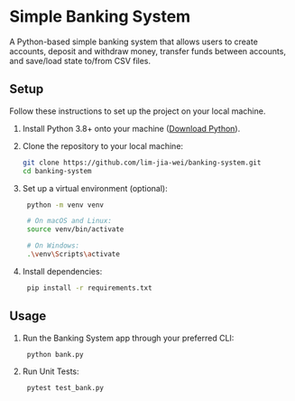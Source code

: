 # Simple Banking System

A Python-based simple banking system that allows users to create accounts, deposit and withdraw money, transfer funds between accounts, and save/load state to/from CSV files.

## Setup

Follow these instructions to set up the project on your local machine.

1. Install Python 3.8+ onto your machine ([Download Python](https://www.python.org/downloads/)).

2. Clone the repository to your local machine:
   ```bash
   git clone https://github.com/lim-jia-wei/banking-system.git
   cd banking-system
   ```

2. Set up a virtual environment (optional):
   ```bash
    python -m venv venv

    # On macOS and Linux:
    source venv/bin/activate

    # On Windows:
    .\venv\Scripts\activate
   ```

3. Install dependencies:
   ```bash
    pip install -r requirements.txt
   ```

## Usage

1. Run the Banking System app through your preferred CLI:
   ```bash
    python bank.py
   ```

2. Run Unit Tests:
   ```bash
    pytest test_bank.py
   ```